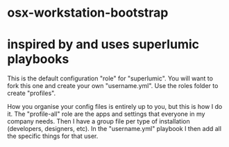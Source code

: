 # osx-workstation-bootstrap
# inspired by and uses superlumic playbooks

This is the default configuration "role" for "superlumic". You will want
to fork this one and create your own "username.yml". Use the roles
folder to create "profiles".

How you organise your config files is entirely up to you, but this is
how I do it. The "profile-all" role are the apps and settings that
everyone in my company needs. Then I have a group file per type of
installation (developers, designers, etc). In the "username.yml"
playbook I then add all the specific things for that user.
